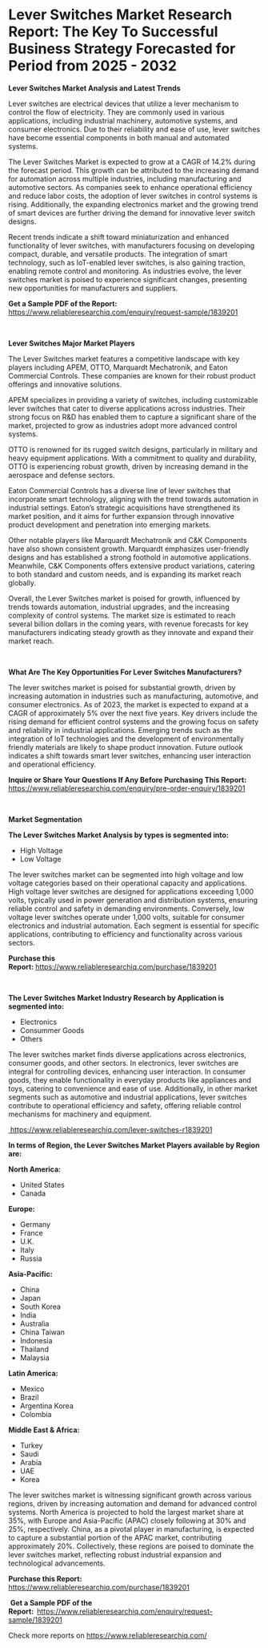 <p><h1>Lever Switches Market Research Report: The Key To Successful Business Strategy Forecasted for Period from 2025 - 2032</h1></p><p><strong>Lever Switches Market Analysis and Latest Trends</strong></p>
<p><p>Lever switches are electrical devices that utilize a lever mechanism to control the flow of electricity. They are commonly used in various applications, including industrial machinery, automotive systems, and consumer electronics. Due to their reliability and ease of use, lever switches have become essential components in both manual and automated systems.</p><p>The Lever Switches Market is expected to grow at a CAGR of 14.2% during the forecast period. This growth can be attributed to the increasing demand for automation across multiple industries, including manufacturing and automotive sectors. As companies seek to enhance operational efficiency and reduce labor costs, the adoption of lever switches in control systems is rising. Additionally, the expanding electronics market and the growing trend of smart devices are further driving the demand for innovative lever switch designs.</p><p>Recent trends indicate a shift toward miniaturization and enhanced functionality of lever switches, with manufacturers focusing on developing compact, durable, and versatile products. The integration of smart technology, such as IoT-enabled lever switches, is also gaining traction, enabling remote control and monitoring. As industries evolve, the lever switches market is poised to experience significant changes, presenting new opportunities for manufacturers and suppliers.</p></p>
<p><strong>Get a Sample PDF of the Report:&nbsp;</strong> <a href="https://www.reliableresearchiq.com/enquiry/request-sample/1839201?utm_campaign=2237&utm_medium=2&utm_source=Github&utm_content=ia&utm_term=19022025&utm_id=lever-switches">https://www.reliableresearchiq.com/enquiry/request-sample/1839201</a></p>
<p>&nbsp;</p>
<p><strong>Lever Switches Major Market Players</strong></p>
<p><p>The Lever Switches market features a competitive landscape with key players including APEM, OTTO, Marquardt Mechatronik, and Eaton Commercial Controls. These companies are known for their robust product offerings and innovative solutions.</p><p>APEM specializes in providing a variety of switches, including customizable lever switches that cater to diverse applications across industries. Their strong focus on R&D has enabled them to capture a significant share of the market, projected to grow as industries adopt more advanced control systems.</p><p>OTTO is renowned for its rugged switch designs, particularly in military and heavy equipment applications. With a commitment to quality and durability, OTTO is experiencing robust growth, driven by increasing demand in the aerospace and defense sectors.</p><p>Eaton Commercial Controls has a diverse line of lever switches that incorporate smart technology, aligning with the trend towards automation in industrial settings. Eaton’s strategic acquisitions have strengthened its market position, and it aims for further expansion through innovative product development and penetration into emerging markets.</p><p>Other notable players like Marquardt Mechatronik and C&K Components have also shown consistent growth. Marquardt emphasizes user-friendly designs and has established a strong foothold in automotive applications. Meanwhile, C&K Components offers extensive product variations, catering to both standard and custom needs, and is expanding its market reach globally.</p><p>Overall, the Lever Switches market is poised for growth, influenced by trends towards automation, industrial upgrades, and the increasing complexity of control systems. The market size is estimated to reach several billion dollars in the coming years, with revenue forecasts for key manufacturers indicating steady growth as they innovate and expand their market reach.</p></p>
<p>&nbsp;</p>
<p><strong>What Are The Key Opportunities For Lever Switches Manufacturers?</strong></p>
<p><p>The lever switches market is poised for substantial growth, driven by increasing automation in industries such as manufacturing, automotive, and consumer electronics. As of 2023, the market is expected to expand at a CAGR of approximately 5% over the next five years. Key drivers include the rising demand for efficient control systems and the growing focus on safety and reliability in industrial applications. Emerging trends such as the integration of IoT technologies and the development of environmentally friendly materials are likely to shape product innovation. Future outlook indicates a shift towards smart lever switches, enhancing user interaction and operational efficiency.</p></p>
<p><strong>Inquire or Share Your Questions If Any Before Purchasing This Report:</strong> <a href="https://www.reliableresearchiq.com/enquiry/pre-order-enquiry/1839201?utm_campaign=2237&utm_medium=2&utm_source=Github&utm_content=ia&utm_term=19022025&utm_id=lever-switches">https://www.reliableresearchiq.com/enquiry/pre-order-enquiry/1839201</a></p>
<p>&nbsp;</p>
<p><strong>Market Segmentation</strong></p>
<p><strong>The Lever Switches Market Analysis by types is segmented into:</strong></p>
<p><ul><li>High Voltage</li><li>Low Voltage</li></ul></p>
<p><p>The lever switches market can be segmented into high voltage and low voltage categories based on their operational capacity and applications. High voltage lever switches are designed for applications exceeding 1,000 volts, typically used in power generation and distribution systems, ensuring reliable control and safety in demanding environments. Conversely, low voltage lever switches operate under 1,000 volts, suitable for consumer electronics and industrial automation. Each segment is essential for specific applications, contributing to efficiency and functionality across various sectors.</p></p>
<p><strong>Purchase this Report:&nbsp;</strong><a href="https://www.reliableresearchiq.com/purchase/1839201?utm_campaign=2237&utm_medium=2&utm_source=Github&utm_content=ia&utm_term=19022025&utm_id=lever-switches">https://www.reliableresearchiq.com/purchase/1839201</a></p>
<p>&nbsp;</p>
<p><strong>The Lever Switches Market Industry Research by Application is segmented into:</strong></p>
<p><ul><li>Electronics</li><li>Consummer Goods</li><li>Others</li></ul></p>
<p><p>The lever switches market finds diverse applications across electronics, consumer goods, and other sectors. In electronics, lever switches are integral for controlling devices, enhancing user interaction. In consumer goods, they enable functionality in everyday products like appliances and toys, catering to convenience and ease of use. Additionally, in other market segments such as automotive and industrial applications, lever switches contribute to operational efficiency and safety, offering reliable control mechanisms for machinery and equipment.</p></p>
<p><a href="https://www.reliableresearchiq.com/lever-switches-r1839201?utm_campaign=2237&utm_medium=2&utm_source=Github&utm_content=ia&utm_term=19022025&utm_id=lever-switches">&nbsp;https://www.reliableresearchiq.com/lever-switches-r1839201</a></p>
<p><strong>In terms of Region, the Lever Switches Market Players available by Region are:</strong></p>
<p>
    <p> <strong> North America: </strong>
        <ul>
            <li>United States</li>
            <li>Canada</li>
        </ul>
        </p> 
    <p> <strong> Europe: </strong>
        <ul>
            <li>Germany</li>
            <li>France</li>
            <li>U.K.</li>
            <li>Italy</li>
            <li>Russia</li>
        </ul>
        </p> 
    <p> <strong> Asia-Pacific: </strong>
        <ul>
            <li>China</li>
            <li>Japan</li>
            <li>South Korea</li>
            <li>India</li>
            <li>Australia</li>
            <li>China Taiwan</li>
            <li>Indonesia</li>
            <li>Thailand</li>
            <li>Malaysia</li>
        </ul>
        </p> 
    <p> <strong> Latin America: </strong>
        <ul>
            <li>Mexico</li>
            <li>Brazil</li>
            <li>Argentina Korea</li>
            <li>Colombia</li>
        </ul>
        </p> 
    <p> <strong> Middle East & Africa: </strong>
        <ul>
            <li>Turkey</li>
            <li>Saudi</li>
            <li>Arabia</li>
            <li>UAE</li>
            <li>Korea</li>
        </ul>
    </p>
    </p>
<p><p>The lever switches market is witnessing significant growth across various regions, driven by increasing automation and demand for advanced control systems. North America is projected to hold the largest market share at 35%, with Europe and Asia-Pacific (APAC) closely following at 30% and 25%, respectively. China, as a pivotal player in manufacturing, is expected to capture a substantial portion of the APAC market, contributing approximately 20%. Collectively, these regions are poised to dominate the lever switches market, reflecting robust industrial expansion and technological advancements.</p></p>
<p><strong>Purchase this Report: </strong><a href="https://www.reliableresearchiq.com/purchase/1839201?utm_campaign=2237&utm_medium=2&utm_source=Github&utm_content=ia&utm_term=19022025&utm_id=lever-switches">https://www.reliableresearchiq.com/purchase/1839201</a></p>
<p>&nbsp;<strong>Get a Sample PDF of the Report:&nbsp;&nbsp;</strong><a href="https://www.reliableresearchiq.com/enquiry/request-sample/1839201?utm_campaign=2237&utm_medium=2&utm_source=Github&utm_content=ia&utm_term=19022025&utm_id=lever-switches">https://www.reliableresearchiq.com/enquiry/request-sample/1839201</a></p>
<p><strong></strong></p>
<p>Check more reports on <a href="https://www.reliableresearchiq.com/?utm_campaign=2237&utm_medium=2&utm_source=Github&utm_content=ia&utm_term=19022025&utm_id=lever-switches">https://www.reliableresearchiq.com/</a></p>